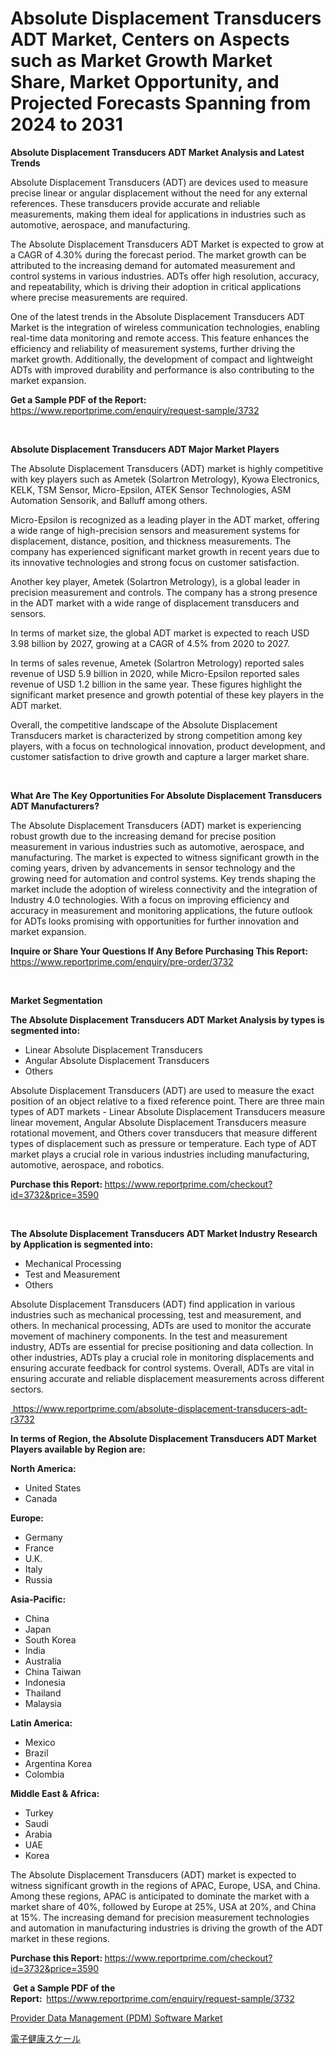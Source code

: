 <p><h1>Absolute Displacement Transducers ADT Market, Centers on Aspects such as Market Growth Market Share, Market Opportunity, and Projected Forecasts Spanning from 2024 to 2031</h1></p><p><strong>Absolute Displacement Transducers ADT Market Analysis and Latest Trends</strong></p>
<p><p>Absolute Displacement Transducers (ADT) are devices used to measure precise linear or angular displacement without the need for any external references. These transducers provide accurate and reliable measurements, making them ideal for applications in industries such as automotive, aerospace, and manufacturing.</p><p>The Absolute Displacement Transducers ADT Market is expected to grow at a CAGR of 4.30% during the forecast period. The market growth can be attributed to the increasing demand for automated measurement and control systems in various industries. ADTs offer high resolution, accuracy, and repeatability, which is driving their adoption in critical applications where precise measurements are required.</p><p>One of the latest trends in the Absolute Displacement Transducers ADT Market is the integration of wireless communication technologies, enabling real-time data monitoring and remote access. This feature enhances the efficiency and reliability of measurement systems, further driving the market growth. Additionally, the development of compact and lightweight ADTs with improved durability and performance is also contributing to the market expansion.</p></p>
<p><strong>Get a Sample PDF of the Report:&nbsp;</strong> <a href="https://www.reportprime.com/enquiry/request-sample/3732">https://www.reportprime.com/enquiry/request-sample/3732</a></p>
<p>&nbsp;</p>
<p><strong>Absolute Displacement Transducers ADT Major Market Players</strong></p>
<p><p>The Absolute Displacement Transducers (ADT) market is highly competitive with key players such as Ametek (Solartron Metrology), Kyowa Electronics, KELK, TSM Sensor, Micro-Epsilon, ATEK Sensor Technologies, ASM Automation Sensorik, and Balluff among others. </p><p>Micro-Epsilon is recognized as a leading player in the ADT market, offering a wide range of high-precision sensors and measurement systems for displacement, distance, position, and thickness measurements. The company has experienced significant market growth in recent years due to its innovative technologies and strong focus on customer satisfaction. </p><p>Another key player, Ametek (Solartron Metrology), is a global leader in precision measurement and controls. The company has a strong presence in the ADT market with a wide range of displacement transducers and sensors. </p><p>In terms of market size, the global ADT market is expected to reach USD 3.98 billion by 2027, growing at a CAGR of 4.5% from 2020 to 2027. </p><p>In terms of sales revenue, Ametek (Solartron Metrology) reported sales revenue of USD 5.9 billion in 2020, while Micro-Epsilon reported sales revenue of USD 1.2 billion in the same year. These figures highlight the significant market presence and growth potential of these key players in the ADT market.</p><p>Overall, the competitive landscape of the Absolute Displacement Transducers market is characterized by strong competition among key players, with a focus on technological innovation, product development, and customer satisfaction to drive growth and capture a larger market share.</p></p>
<p>&nbsp;</p>
<p><strong>What Are The Key Opportunities For Absolute Displacement Transducers ADT Manufacturers?</strong></p>
<p><p>The Absolute Displacement Transducers (ADT) market is experiencing robust growth due to the increasing demand for precise position measurement in various industries such as automotive, aerospace, and manufacturing. The market is expected to witness significant growth in the coming years, driven by advancements in sensor technology and the growing need for automation and control systems. Key trends shaping the market include the adoption of wireless connectivity and the integration of Industry 4.0 technologies. With a focus on improving efficiency and accuracy in measurement and monitoring applications, the future outlook for ADTs looks promising with opportunities for further innovation and market expansion.</p></p>
<p><strong>Inquire or Share Your Questions If Any Before Purchasing This Report:</strong> <a href="https://www.reportprime.com/enquiry/pre-order/3732">https://www.reportprime.com/enquiry/pre-order/3732</a></p>
<p>&nbsp;</p>
<p><strong>Market Segmentation</strong></p>
<p><strong>The Absolute Displacement Transducers ADT Market Analysis by types is segmented into:</strong></p>
<p><ul><li>Linear Absolute Displacement Transducers</li><li>Angular Absolute Displacement Transducers</li><li>Others</li></ul></p>
<p><p>Absolute Displacement Transducers (ADT) are used to measure the exact position of an object relative to a fixed reference point. There are three main types of ADT markets - Linear Absolute Displacement Transducers measure linear movement, Angular Absolute Displacement Transducers measure rotational movement, and Others cover transducers that measure different types of displacement such as pressure or temperature. Each type of ADT market plays a crucial role in various industries including manufacturing, automotive, aerospace, and robotics.</p></p>
<p><strong>Purchase this Report:&nbsp;</strong><a href="https://www.reportprime.com/checkout?id=3732&price=3590">https://www.reportprime.com/checkout?id=3732&price=3590</a></p>
<p>&nbsp;</p>
<p><strong>The Absolute Displacement Transducers ADT Market Industry Research by Application is segmented into:</strong></p>
<p><ul><li>Mechanical Processing</li><li>Test and Measurement</li><li>Others</li></ul></p>
<p><p>Absolute Displacement Transducers (ADT) find application in various industries such as mechanical processing, test and measurement, and others. In mechanical processing, ADTs are used to monitor the accurate movement of machinery components. In the test and measurement industry, ADTs are essential for precise positioning and data collection. In other industries, ADTs play a crucial role in monitoring displacements and ensuring accurate feedback for control systems. Overall, ADTs are vital in ensuring accurate and reliable displacement measurements across different sectors.</p></p>
<p><a href="https://www.reportprime.com/absolute-displacement-transducers-adt-r3732">&nbsp;https://www.reportprime.com/absolute-displacement-transducers-adt-r3732</a></p>
<p><strong>In terms of Region, the Absolute Displacement Transducers ADT Market Players available by Region are:</strong></p>
<p>
    <p> <strong> North America: </strong>
        <ul>
            <li>United States</li>
            <li>Canada</li>
        </ul>
        </p> 
    <p> <strong> Europe: </strong>
        <ul>
            <li>Germany</li>
            <li>France</li>
            <li>U.K.</li>
            <li>Italy</li>
            <li>Russia</li>
        </ul>
        </p> 
    <p> <strong> Asia-Pacific: </strong>
        <ul>
            <li>China</li>
            <li>Japan</li>
            <li>South Korea</li>
            <li>India</li>
            <li>Australia</li>
            <li>China Taiwan</li>
            <li>Indonesia</li>
            <li>Thailand</li>
            <li>Malaysia</li>
        </ul>
        </p> 
    <p> <strong> Latin America: </strong>
        <ul>
            <li>Mexico</li>
            <li>Brazil</li>
            <li>Argentina Korea</li>
            <li>Colombia</li>
        </ul>
        </p> 
    <p> <strong> Middle East & Africa: </strong>
        <ul>
            <li>Turkey</li>
            <li>Saudi</li>
            <li>Arabia</li>
            <li>UAE</li>
            <li>Korea</li>
        </ul>
    </p>
    </p>
<p><p>The Absolute Displacement Transducers (ADT) market is expected to witness significant growth in the regions of APAC, Europe, USA, and China. Among these regions, APAC is anticipated to dominate the market with a market share of 40%, followed by Europe at 25%, USA at 20%, and China at 15%. The increasing demand for precision measurement technologies and automation in manufacturing industries is driving the growth of the ADT market in these regions.</p></p>
<p><strong>Purchase this Report: </strong><a href="https://www.reportprime.com/checkout?id=3732&price=3590">https://www.reportprime.com/checkout?id=3732&price=3590</a></p>
<p>&nbsp;<strong>Get a Sample PDF of the Report:&nbsp;&nbsp;</strong><a href="https://www.reportprime.com/enquiry/request-sample/3732">https://www.reportprime.com/enquiry/request-sample/3732</a></p>
<p><strong></strong></p>
<p><p><a href="https://view.publitas.com/reportprime-1/decoding-provider-data-management-pdm-software-market-metrics-market-share-trends-and-growth-patterns/">Provider Data Management (PDM) Software Market</a></p><p><a href="https://github.com/DanykaKilback/Market-Research-Report-List-1/blob/main/506677077907.md">電子健康スケール</a></p></p>